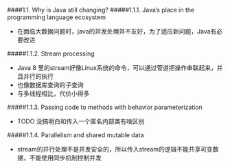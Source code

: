 ####1.1. Why is Java still changing?
#####1.1.1. Java’s place in the programming language ecosystem
* 在面临大数据问题时，java的并发处理并不友好，为了适应新问题，Java有必要改进

#####1.1.2. Stream processing
* Java 8 里的stream好像Linux系统的命令，可以通过管道把操作串联起来，并且并行的执行
* 也像数据库查询的子查询
* 与多线程相比，代价小得多

#####1.1.3. Passing code to methods with behavior parameterization
* TODO 没搞明白和传入一个匿名内部类有啥区别

#####1.1.4. Parallelism and shared mutable data
* stream的并行处理不是并发安全的，所以传入stream的逻辑不能共享可变数据，不能使用同步机制控制并发